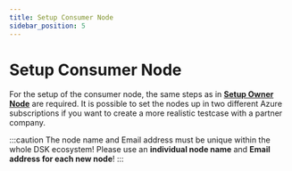 ```yaml
---
title: Setup Consumer Node
sidebar_position: 5
---
```


# Setup Consumer Node

For the setup of the consumer node, the same steps as in [**Setup Owner Node**](./install-owner-node.md) are required. It is possible to set the nodes up in two different Azure subscriptions if you want to create a more realistic testcase with a partner company.

:::caution
The node name and Email address must be unique within the whole DSK ecosystem! Please use an **individual node name** and **Email address for each new node**!
:::
